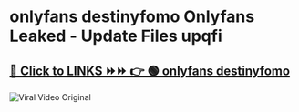 
 # onlyfans destinyfomo Onlyfans Leaked - Update Files upqfi

## <h2><a href="https://clipsfans.com/onlyfans_destinyfomo&ref=git">🔗 Click to LINKS ⏩⏩ 👉 🟢 onlyfans destinyfomo </a></h2>

<a href="https://clipsfans.com/onlyfans_destinyfomo&ref=git" rel="nofollow" data-target="animated-image.originalLink"><img src="https://i.ibb.co.com/xMMVF88/686577567.gif" alt="Viral Video Original" style="max-width: 100%; display: inline-block;" data-target="animated-image.originalImage"></a>

